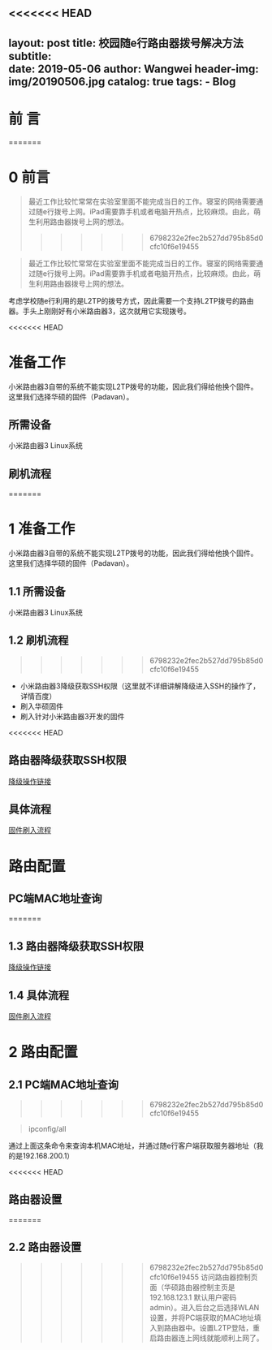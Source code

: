<<<<<<< HEAD
---
layout:     post
title:      校园随e行路由器拨号解决方法
subtitle:   
date:       2019-05-06
author:     Wangwei
header-img: img/20190506.jpg
catalog: true
tags:
    - Blog
---

# 前 言
=======
# 0 前言
>最近工作比较忙常常在实验室里面不能完成当日的工作。寝室的网络需要通过随e行拨号上网。iPad需要靠手机或者电脑开热点，比较麻烦。由此，萌生利用路由器拨号上网的想法。
>>>>>>> 6798232e2fec2b527dd795b85d0cfc10f6e19455

>最近工作比较忙常常在实验室里面不能完成当日的工作。寝室的网络需要通过随e行拨号上网。iPad需要靠手机或者电脑开热点，比较麻烦。由此，萌生利用路由器拨号上网的想法。

考虑学校随e行利用的是L2TP的拨号方式，因此需要一个支持L2TP拨号的路由器。手头上刚刚好有小米路由器3，这次就用它实现拨号。

<<<<<<< HEAD
# 准备工作

小米路由器3自带的系统不能实现L2TP拨号的功能，因此我们得给他换个固件。
这里我们选择华硕的固件（Padavan）。

## 所需设备

小米路由器3
Linux系统

## 刷机流程

=======
# 1 准备工作
小米路由器3自带的系统不能实现L2TP拨号的功能，因此我们得给他换个固件。
这里我们选择华硕的固件（Padavan）。
## 1.1 所需设备
小米路由器3
Linux系统
## 1.2 刷机流程
>>>>>>> 6798232e2fec2b527dd795b85d0cfc10f6e19455
* 小米路由器3降级获取SSH权限（这里就不详细讲解降级进入SSH的操作了，详情百度）
* 刷入华硕固件
* 刷入针对小米路由器3开发的固件

<<<<<<< HEAD
## 路由器降级获取SSH权限

[降级操作链接](http://www.miui.com/thread-4529081-1-1.html)

## 具体流程

[固件刷入流程](https://www.jianshu.com/p/4746d0c972b4?utm_campaign=maleskine&utm_content=note&utm_medium=reader_share&utm_source=weibo)

# 路由配置

## PC端MAC地址查询
=======
## 1.3 路由器降级获取SSH权限
[降级操作链接](http://www.miui.com/thread-4529081-1-1.html)

## 1.4 具体流程
[固件刷入流程](https://www.jianshu.com/p/4746d0c972b4?utm_campaign=maleskine&utm_content=note&utm_medium=reader_share&utm_source=weibo)

# 2 路由配置

## 2.1 PC端MAC地址查询
>>>>>>> 6798232e2fec2b527dd795b85d0cfc10f6e19455

>ipconfig/all

通过上面这条命令来查询本机MAC地址，并通过随e行客户端获取服务器地址（我的是192.168.200.1）

<<<<<<< HEAD
## 路由器设置

=======
## 2.2 路由器设置
>>>>>>> 6798232e2fec2b527dd795b85d0cfc10f6e19455
访问路由器控制页面（华硕路由器控制主页是192.168.123.1 默认用户密码admin）。进入后台之后选择WLAN设置，并将PC端获取的MAC地址填入到路由器中。设置L2TP登陆，重启路由器连上网线就能顺利上网了。
